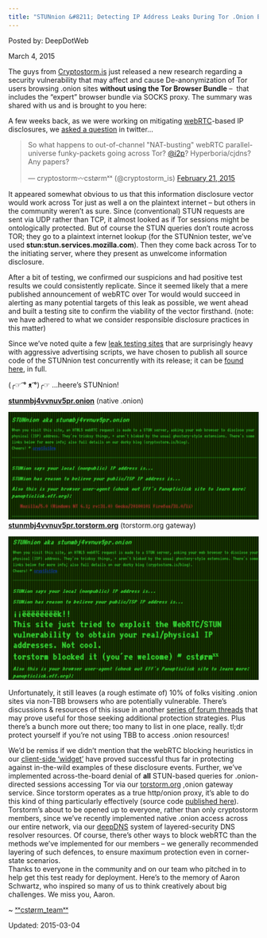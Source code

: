 ```yaml
---
title: "STUNnion &#8211; Detecting IP Address Leaks During Tor .Onion Browsing"
---
```



Posted by: DeepDotWeb 

<span>March 4, 2015</span>





<p>The guys from <a href="https://cryptostorm.is">Cryptostorm.is</a> just released a new research regarding a security vulnerability that may affect and cause De-anonymization of Tor users browsing .onion sites <strong>without using the Tor Browser Bundle</strong> &#8211;  that includes the &#8220;expert&#8221; browser bundle via SOCKS proxy. The summary was shared with us and is brought to you here:</p>
<p>A few weeks back, as we were working on mitigating <a title="Major Windows Security Flaw Leaks VPN Users Real IP Address" href="/2015/02/01/major-windows-security-flaw-leaks-vpn-users-real-ip-address/">webRTC</a>-based IP disclosures, we <a href="https://twitter.com/cryptostorm_is/status/569072686523129856">asked a question</a> in twitter&#8230;</p>
<blockquote class="twitter-tweet" width="550">
<p>So what happens to out-of-channel &quot;NAT-busting&quot; webRTC parallel-universe funky-packets going across Tor? <a href="https://twitter.com/i2p">@i2p</a>? Hyperboria/cjdns?&#10;Any papers?</p>
<p>&mdash; cryptostorm〰cstørmˣˣ (@cryptostorm_is) <a href="https://twitter.com/cryptostorm_is/status/569072686523129856">February 21, 2015</a></p></blockquote>
<p><script async src="//platform.twitter.com/widgets.js" charset="utf-8"></script></p>
<p>It appeared somewhat obvious to us that this information disclosure vector would work across Tor just as well a on the plaintext internet &#8211; but others in the community weren&#8217;t as sure. Since (conventional) STUN requests are sent via UDP rather than TCP, it almost looked as if Tor sessions might be ontologically protected. But of course the STUN queries don&#8217;t route across TOR; they go to a plaintext internet lookup (for the STUNnion tester, we&#8217;ve used <b>stun:stun.services.mozilla.com</b>). Then they come back across Tor to the initiating server, where they present as unwelcome information disclosure.</p>
<p>After a bit of testing, we confirmed our suspicions and had positive test results we could consistently replicate. Since it seemed likely that a mere published announcement of webRTC over Tor would would succeed in alerting as many potential targets of this leak as possible, we went ahead and built a testing site to confirm the viability of the vector firsthand. (note: we have adhered to what we consider responsible disclosure practices in this matter)</p>
<p>Since we&#8217;ve noted quite a few <a href="https://github.com/cryptostorm/browsercreeps.com">leak testing sites</a> that are surprisingly heavy with aggressive advertising scripts, we have chosen to publish all source code of the STUNnion test concurrently with its release; it can be <a href="https://cryptostorm.is/blog/github.com/cryptostorm/STUNnions">found here</a>, in full.</p>
<p>(╭☞ ͡° ᴥ ͡°)╭☞ &#8230;heere&#8217;s STUNnion!</p>
<p><b><a href="http://stunmbj4vvnuv5pr.onion/">stunmbj4vvnuv5pr.onion</a></b> (native .onion)</p>
<img src="imgs/2015/03/stun1.png">
<b><a href="https://stunmbj4vvnuv5pr.torstorm.org/">stunmbj4vvnuv5pr.torstorm.org</a></b> (torstorm.org gateway)</p>
<img src="imgs/2015/03/stun2.png">
<p>Unfortunately, it still leaves (a rough estimate of) 10% of folks visiting .onion sites via non-TBB browsers who are potentially vulnerable. There&#8217;s discussions &amp; resources of this issue in another <a href="https://cryptostorm.org/webrtc">series of forum threads</a> that may prove useful for those seeking additional protection strategies. Plus there&#8217;s a bunch more out there; too many to list in one place, really. tl;dr protect yourself if you&#8217;re not using TBB to access .onion resources!</p>
<p>We&#8217;d be remiss if we didn&#8217;t mention that the webRTC blocking heuristics in our <a href="https://cryptostorm.org/widget">client-side &#8216;widget&#8217;</a> have proved successful thus far in protecting against in-the-wild examples of these disclosure events. Further, we&#8217;ve implemented across-the-board denial of <b>all</b> STUN-based queries for .onion-directed sessions accessing Tor via our <a href="https://torstorm.org">torstorm.org</a> ,onion gateway service. Since torstorm operates as a true http/onion proxy, it&#8217;s able to do this kind of thing particularly effectively (source code <a href="https://github.com/cryptostorm/cstorm_torstorm">published here</a>). Torstorm&#8217;s about to be opened up to everyone, rather than only cryptostorm members, since we&#8217;ve recently implemented native .onion access across our entire network, via our <a href="http://deepdns.net">deepDNS</a> system of layered-security DNS resolver resources. Of course, there&#8217;s other ways to block webRTC than the methods we&#8217;ve implemented for our members &#8211; we generally recommended layering of such defences, to ensure maximum protection even in corner-state scenarios.<br/>
    Thanks to everyone in the community and on our team who pitched in to help get this test ready for deployment. Here&#8217;s to the memory of Aaron Schwartz, who inspired so many of us to think creatively about big challenges. We miss you, Aaron.</p>
<p>~ <a href="https://cryptostorm.is">ˣˣcstørm_teamˣˣ</a></p>

Updated: 2015-03-04